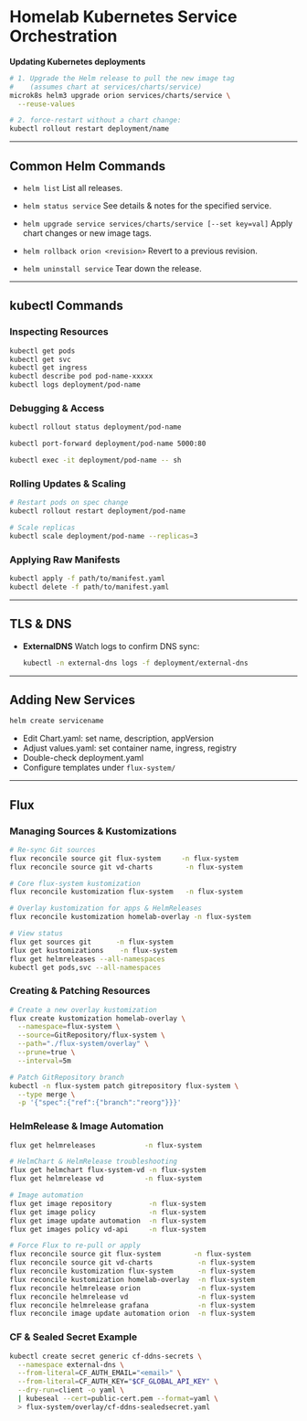 # Homelab Kubernetes Service Orchestration

**Updating Kubernetes deployments**

```bash
# 1. Upgrade the Helm release to pull the new image tag
#    (assumes chart at services/charts/service)
microk8s helm3 upgrade orion services/charts/service \
  --reuse-values

# 2. force-restart without a chart change:
kubectl rollout restart deployment/name
```

---

## Common Helm Commands

* `helm list`
  List all releases.

* `helm status service`
  See details & notes for the specified service.

* `helm upgrade service services/charts/service [--set key=val]`
  Apply chart changes or new image tags.

* `helm rollback orion <revision>`
  Revert to a previous revision.

* `helm uninstall service`
  Tear down the release.

---

## kubectl Commands

### Inspecting Resources

```bash
kubectl get pods
kubectl get svc
kubectl get ingress
kubectl describe pod pod-name-xxxxx
kubectl logs deployment/pod-name
```

### Debugging & Access

```bash
kubectl rollout status deployment/pod-name

kubectl port-forward deployment/pod-name 5000:80

kubectl exec -it deployment/pod-name -- sh
```

### Rolling Updates & Scaling

```bash
# Restart pods on spec change
kubectl rollout restart deployment/pod-name

# Scale replicas
kubectl scale deployment/pod-name --replicas=3
```

### Applying Raw Manifests

```bash
kubectl apply -f path/to/manifest.yaml
kubectl delete -f path/to/manifest.yaml
```

---

## TLS & DNS

* **ExternalDNS**
  Watch logs to confirm DNS sync:

  ```bash
  kubectl -n external-dns logs -f deployment/external-dns
  ```

---

## Adding New Services

```bash
helm create servicename
```

* Edit Chart.yaml: set name, description, appVersion
* Adjust values.yaml: set container name, ingress, registry
* Double-check deployment.yaml
* Configure templates under `flux-system/`

---

## Flux

### Managing Sources & Kustomizations

```bash
# Re-sync Git sources
flux reconcile source git flux-system     -n flux-system
flux reconcile source git vd-charts        -n flux-system

# Core flux-system kustomization
flux reconcile kustomization flux-system   -n flux-system

# Overlay kustomization for apps & HelmReleases
flux reconcile kustomization homelab-overlay -n flux-system

# View status
flux get sources git      -n flux-system
flux get kustomizations    -n flux-system
flux get helmreleases --all-namespaces
kubectl get pods,svc --all-namespaces
```

### Creating & Patching Resources

```bash
# Create a new overlay kustomization
flux create kustomization homelab-overlay \
  --namespace=flux-system \
  --source=GitRepository/flux-system \
  --path="./flux-system/overlay" \
  --prune=true \
  --interval=5m

# Patch GitRepository branch
kubectl -n flux-system patch gitrepository flux-system \
  --type merge \
  -p '{"spec":{"ref":{"branch":"reorg"}}}'
```

### HelmRelease & Image Automation

```bash
flux get helmreleases            -n flux-system

# HelmChart & HelmRelease troubleshooting
flux get helmchart flux-system-vd -n flux-system
flux get helmrelease vd          -n flux-system

# Image automation
flux get image repository         -n flux-system
flux get image policy             -n flux-system
flux get image update automation  -n flux-system
flux get images policy vd-api     -n flux-system

# Force Flux to re-pull or apply
flux reconcile source git flux-system        -n flux-system
flux reconcile source git vd-charts           -n flux-system
flux reconcile kustomization flux-system      -n flux-system
flux reconcile kustomization homelab-overlay  -n flux-system
flux reconcile helmrelease orion              -n flux-system
flux reconcile helmrelease vd                 -n flux-system
flux reconcile helmrelease grafana            -n flux-system
flux reconcile image update automation orion  -n flux-system
```

### CF & Sealed Secret Example

```bash
kubectl create secret generic cf-ddns-secrets \
  --namespace external-dns \
  --from-literal=CF_AUTH_EMAIL="<email>" \
  --from-literal=CF_AUTH_KEY="$CF_GLOBAL_API_KEY" \
  --dry-run=client -o yaml \
  | kubeseal --cert=public-cert.pem --format=yaml \
  > flux-system/overlay/cf-ddns-sealedsecret.yaml
```

